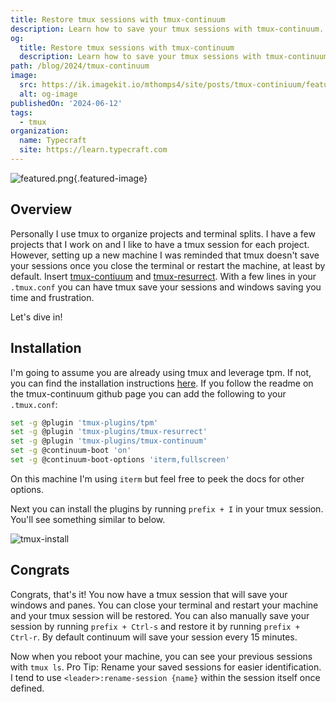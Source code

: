 ```yaml
---
title: Restore tmux sessions with tmux-continuum
description: Learn how to save your tmux sessions with tmux-continuum.
og:
  title: Restore tmux sessions with tmux-continuum
  description: Learn how to save your tmux sessions with tmux-continuum.
path: /blog/2024/tmux-continuum
image:
  src: https://ik.imagekit.io/mthomps4/site/posts/tmux-continiuum/featured.jpeg
  alt: og-image
publishedOn: '2024-06-12'
tags:
  - tmux
organization:
  name: Typecraft
  site: https://learn.typecraft.com
---
```


![featured.png](https://ik.imagekit.io/mthomps4/site/posts/tmux-continiuum/featured.jpeg){.featured-image}

## Overview

Personally I use tmux to organize projects and terminal splits.
I have a few projects that I work on and I like to have a tmux session for each project.
However, setting up a new machine I was reminded that tmux doesn't save your sessions once you close the terminal or restart the machine, at least by default.
Insert [tmux-contiuum](https://github.com/tmux-plugins/tmux-continuum) and [tmux-resurrect](https://github.com/tmux-plugins/tmux-resurrect).
With a few lines in your `.tmux.conf` you can have tmux save your sessions and windows saving you time and frustration.

Let's dive in!

## Installation

I'm going to assume you are already using tmux and leverage tpm. If not, you can find the installation instructions [here](https://github.com/tmux-plugins/tpm).
If you follow the readme on the tmux-continuum github page you can add the following to your `.tmux.conf`:

```bash
set -g @plugin 'tmux-plugins/tpm'
set -g @plugin 'tmux-plugins/tmux-resurrect'
set -g @plugin 'tmux-plugins/tmux-continuum'
set -g @continuum-boot 'on'
set -g @continuum-boot-options 'iterm,fullscreen'
```

On this machine I'm using `iterm` but feel free to peek the docs for other options.

Next you can install the plugins by running `prefix + I` in your tmux session.
You'll see something similar to below.

![tmux-install](https://ik.imagekit.io/mthomps4/site/posts/tmux-continiuum/tmux-plug-installs.png)

## Congrats

Congrats, that's it! You now have a tmux session that will save your windows and panes.
You can close your terminal and restart your machine and your tmux session will be restored.
You can also manually save your session by running `prefix + Ctrl-s` and restore it by running `prefix + Ctrl-r`.
By default continuum will save your session every 15 minutes.

Now when you reboot your machine, you can see your previous sessions with `tmux ls`.
Pro Tip: Rename your saved sessions for easier identification. I tend to use `<leader>:rename-session {name}` within the session itself once defined.
